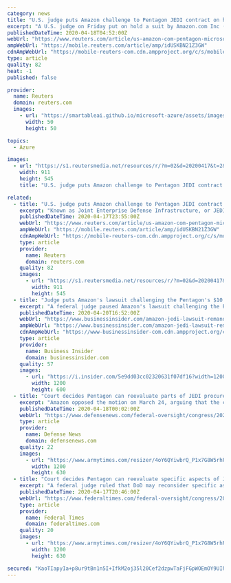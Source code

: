 ```yaml
---
category: news
title: "U.S. judge puts Amazon challenge to Pentagon JEDI contract on hold"
excerpt: "A U.S. judge on Friday put on hold a suit by Amazon.com Inc (AMZN.O) challenging the Pentagon’s decision to award a $10 billion contract to Microsoft Corp (MSFT.O). Judge Patricia E. Campbell-Smith granted the Pentagon’s request to halt further action on the lawsuit to allow the military to reconsider aspects of the decision being challenged by Amazon,"
publishedDateTime: 2020-04-18T04:52:00Z
webUrl: "https://www.reuters.com/article/us-amazon-com-pentagon-microsoft-idUSKBN21Z3GW"
ampWebUrl: "https://mobile.reuters.com/article/amp/idUSKBN21Z3GW"
cdnAmpWebUrl: "https://mobile-reuters-com.cdn.ampproject.org/c/s/mobile.reuters.com/article/amp/idUSKBN21Z3GW"
type: article
quality: 82
heat: -1
published: false

provider:
  name: Reuters
  domain: reuters.com
  images:
    - url: "https://smartableai.github.io/microsoft-azure/assets/images/organizations/reuters.com-50x50.jpg"
      width: 50
      height: 50

topics:
  - Azure

images:
  - url: "https://s1.reutersmedia.net/resources/r/?m=02&d=20200417&t=2&i=1515553285&w=&fh=545px&fw=&ll=&pl=&sq=&r=LYNXMPEG3G2CA"
    width: 911
    height: 545
    title: "U.S. judge puts Amazon challenge to Pentagon JEDI contract on hold"

related:
  - title: "U.S. judge puts Amazon challenge to Pentagon JEDI contract on hold"
    excerpt: "Known as Joint Enterprise Defense Infrastructure, or JEDI, the cloud computing contract is intended ... namely “the merits of its argument that the DOD improperly evaluated” Microsoft’s data storage in one price scenario. She said Amazon is likely ..."
    publishedDateTime: 2020-04-17T23:55:00Z
    webUrl: "https://www.reuters.com/article/us-amazon-com-pentagon-microsoft/u-s-judge-puts-amazon-challenge-to-pentagon-jedi-contract-on-hold-idUSKBN21Z3GW?feedType=RSS&feedName=businessNews"
    ampWebUrl: "https://mobile.reuters.com/article/amp/idUSKBN21Z3GW"
    cdnAmpWebUrl: "https://mobile-reuters-com.cdn.ampproject.org/c/s/mobile.reuters.com/article/amp/idUSKBN21Z3GW"
    type: article
    provider:
      name: Reuters
      domain: reuters.com
    quality: 82
    images:
      - url: "https://s1.reutersmedia.net/resources/r/?m=02&d=20200417&t=2&i=1515553285&w=&fh=545px&fw=&ll=&pl=&sq=&r=LYNXMPEG3G2CA"
        width: 911
        height: 545
  - title: "Judge puts Amazon's lawsuit challenging the Pentagon's $10 billion cloud contract award to Microsoft on hold until August"
    excerpt: "A federal judge paused Amazon's lawsuit challenging the Pentagon's decision to award a $10 billion Pentagon cloud computing contract to Microsoft."
    publishedDateTime: 2020-04-20T16:52:00Z
    webUrl: "https://www.businessinsider.com/amazon-jedi-lawsuit-remand-microsoft-2020-4"
    ampWebUrl: "https://www.businessinsider.com/amazon-jedi-lawsuit-remand-microsoft-2020-4?amp"
    cdnAmpWebUrl: "https://www-businessinsider-com.cdn.ampproject.org/c/s/www.businessinsider.com/amazon-jedi-lawsuit-remand-microsoft-2020-4?amp"
    type: article
    provider:
      name: Business Insider
      domain: businessinsider.com
    quality: 57
    images:
      - url: "https://i.insider.com/5e9dd03cc02320631f07df16?width=1200&format=jpeg"
        width: 1200
        height: 600
  - title: "Court decides Pentagon can reevaluate parts of JEDI procurement"
    excerpt: "Amazon opposed the motion on March 24, arguing that the corrective action proposed by the department would “preserve\" Microsoft’s award. Microsoft won the controversial contract over Amazon in October 2019. In a statement, Defense Department spokesperson Lt. Col. Robert Carver said the department was “pleased” and will initiate correcti ..."
    publishedDateTime: 2020-04-18T00:02:00Z
    webUrl: "https://www.defensenews.com/federal-oversight/congress/2020/04/17/court-decides-pentagon-can-reevaluate-specific-aspects-of-jedi-procurement/"
    type: article
    provider:
      name: Defense News
      domain: defensenews.com
    quality: 22
    images:
      - url: "https://www.armytimes.com/resizer/4oY6QYiwbrQ_P1x7G8W5rhRChq4=/1200x630/filters:quality(100)/arc-anglerfish-arc2-prod-mco.s3.amazonaws.com/public/YF6HUO4ZSVD2HL4ULQM3SV46UM.jpg"
        width: 1200
        height: 630
  - title: "Court decides Pentagon can reevaluate specific aspects of JEDI procurement"
    excerpt: "A federal judge ruled that DoD may reconsider specific aspects of the JEDI cloud. (moodboard) A federal judge will allow the DoD to reconsider ... Amazon opposed the motion on March 24, arguing that the corrective action proposed by the department would “preserve\" Microsoft’s award. Microsoft won the controversial contract over Amazon ..."
    publishedDateTime: 2020-04-17T20:46:00Z
    webUrl: "https://www.federaltimes.com/federal-oversight/congress/2020/04/17/court-decides-pentagon-can-reevaluate-specific-aspects-of-jedi-procurement/"
    type: article
    provider:
      name: Federal Times
      domain: federaltimes.com
    quality: 20
    images:
      - url: "https://www.armytimes.com/resizer/4oY6QYiwbrQ_P1x7G8W5rhRChq4=/1200x630/filters:quality(100)/arc-anglerfish-arc2-prod-mco.s3.amazonaws.com/public/YF6HUO4ZSVD2HL4ULQM3SV46UM.jpg"
        width: 1200
        height: 630

secured: "KaoTIapyIa+p8ur9tBn1n5I+IfkM2oj35l20Cef2dzpwTaFjFGpWOEmOY9UIhRDQ+TST2bS9d7WeW97cwOGTVo7ksWxT5GXqto8MuzqtXfN4QSyCPu5+juGLXGtk9lfOyuZnFOZGPXw/ud7I9fUZ56hdT9BYAhBoh/FfTjIURzYX7kfIpA2KALx/CYSghFYWcOEnQj6sXu93j33Pr+PA8XODLIxoFYQk/IivnI0K/ZuHk1NYnR4rDZnXMz+o66DL/gj+9q0OgGsAozHlsrG7beB23+Jdl8hT6wHLNa/Zimd+tmW2RjYfJWSWPTw897ZF;SgZum4NNT9E+gHKiGtqiKw=="
---
```


